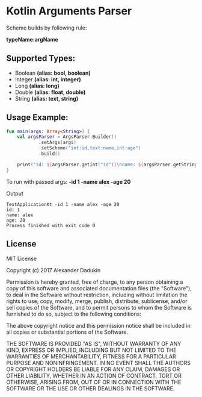 # Kotlin Arguments Parser

Scheme builds by following rule:

__typeName:argName__

## Supported Types:

- Boolean __(alias: bool, boolean)__
- Integer __(alias: int, integer)__
- Long __(alias: long)__
- Double __(alias: float, double)__
- String __(alias: text, string)__


## Usage Example:

```kotlin
fun main(args: Array<String>) {
    val argsParser = ArgsParser.Builder()
            .setArgs(args)
            .setScheme("int:id,text:name,int:age")
            .build()

    print("id: ${argsParser.getInt("id")}\nname: ${argsParser.getString("name")}\nage: ${argsParser.getInt("age")}")
}
```

To run with passed args: __-id 1 -name alex -age 20__

Output

```text
TestApplicationKt -id 1 -name alex -age 20
id: 1
name: alex
age: 20
Process finished with exit code 0
```

## License

MIT License

Copyright (c) 2017 Alexander Dadukin

Permission is hereby granted, free of charge, to any person obtaining a copy
of this software and associated documentation files (the "Software"), to deal
in the Software without restriction, including without limitation the rights
to use, copy, modify, merge, publish, distribute, sublicense, and/or sell
copies of the Software, and to permit persons to whom the Software is
furnished to do so, subject to the following conditions:

The above copyright notice and this permission notice shall be included in all
copies or substantial portions of the Software.

THE SOFTWARE IS PROVIDED "AS IS", WITHOUT WARRANTY OF ANY KIND, EXPRESS OR
IMPLIED, INCLUDING BUT NOT LIMITED TO THE WARRANTIES OF MERCHANTABILITY,
FITNESS FOR A PARTICULAR PURPOSE AND NONINFRINGEMENT. IN NO EVENT SHALL THE
AUTHORS OR COPYRIGHT HOLDERS BE LIABLE FOR ANY CLAIM, DAMAGES OR OTHER
LIABILITY, WHETHER IN AN ACTION OF CONTRACT, TORT OR OTHERWISE, ARISING FROM,
OUT OF OR IN CONNECTION WITH THE SOFTWARE OR THE USE OR OTHER DEALINGS IN THE
SOFTWARE.